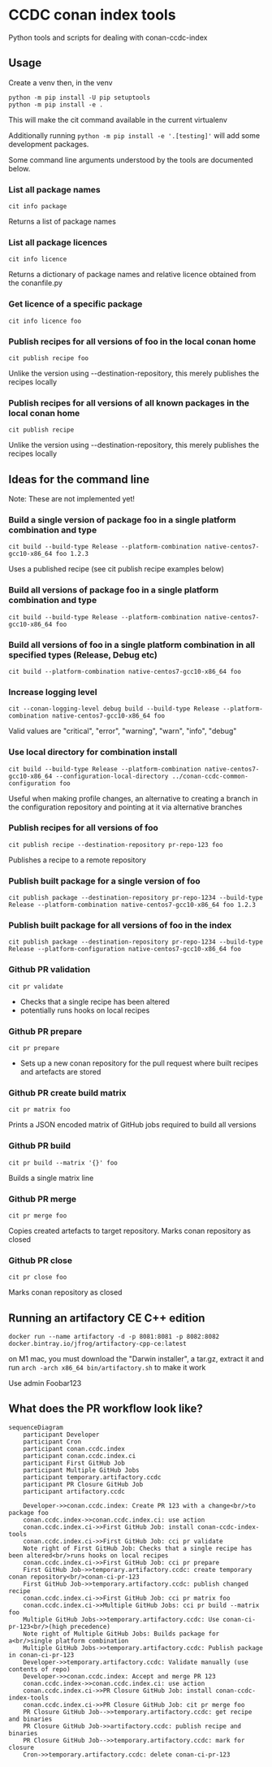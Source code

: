 # CCDC conan index tools

Python tools and scripts for dealing with conan-ccdc-index

## Usage

Create a venv then, in the venv

```shell
python -m pip install -U pip setuptools
python -m pip install -e .
```

This will make the cit command available in the current virtualenv

Additionally running `python -m pip install -e '.[testing]'` will add some development packages.

Some command line arguments understood by the tools are documented below.

### List all package names

`cit info package`

Returns a list of package names

### List all package licences

`cit info licence`

Returns a dictionary of package names and relative licence obtained from the conanfile.py

### Get licence of a specific package

`cit info licence foo`

### Publish recipes for all versions of foo in the local conan home

`cit publish recipe foo`

Unlike the version using --destination-repository, this merely publishes the recipes locally

### Publish recipes for all versions of all known packages in the local conan home

`cit publish recipe`

Unlike the version using --destination-repository, this merely publishes the recipes locally

## Ideas for the command line

Note: These are not implemented yet!

### Build a single version of package foo in a single platform combination and type

`cit build --build-type Release --platform-combination native-centos7-gcc10-x86_64 foo 1.2.3`

Uses a published recipe (see cit publish recipe examples below)

### Build all versions of package foo in a single platform combination and type

`cit build --build-type Release --platform-combination native-centos7-gcc10-x86_64 foo`


### Build all versions of foo in a single platform combination in all specified types (Release, Debug etc)

`cit build --platform-combination native-centos7-gcc10-x86_64 foo`

### Increase logging level

`cit --conan-logging-level debug build --build-type Release --platform-combination native-centos7-gcc10-x86_64 foo`

Valid values are "critical", "error", "warning", "warn", "info", "debug"

### Use local directory for combination install

`cit build --build-type Release --platform-combination native-centos7-gcc10-x86_64 --configuration-local-directory ../conan-ccdc-common-configuration foo`

Useful when making profile changes, an alternative to creating a branch in the configuration repository and pointing at it via alternative branches


### Publish recipes for all versions of foo

`cit publish recipe --destination-repository pr-repo-123 foo`

Publishes a recipe to a remote repository

### Publish built package for a single version of foo

`cit publish package --destination-repository pr-repo-1234 --build-type Release --platform-combination native-centos7-gcc10-x86_64 foo 1.2.3`

### Publish built package for all versions of foo in the index

`cit publish package --destination-repository pr-repo-1234 --build-type Release --platform-configuration native-centos7-gcc10-x86_64 foo`

### Github PR validation

`cit pr validate`

- Checks that a single recipe has been altered
- potentially runs hooks on local recipes

### Github PR prepare

`cit pr prepare`

- Sets up a new conan repository for the pull request where built recipes and artefacts are stored

### Github PR create build matrix

`cit pr matrix foo`

Prints a JSON encoded matrix of GitHub jobs required to build all versions

### Github PR build

`cit pr build --matrix '{}' foo`

Builds a single matrix line

### Github PR merge

`cit pr merge foo`

Copies created artefacts to target repository. Marks conan repository as closed

### Github PR close

`cit pr close foo`

Marks conan repository as closed

## Running an artifactory CE C++ edition

```docker run --name artifactory -d -p 8081:8081 -p 8082:8082 docker.bintray.io/jfrog/artifactory-cpp-ce:latest```

on M1 mac, you must download the "Darwin installer", a tar.gz, extract it and run `arch -arch x86_64 bin/artifactory.sh` to make it work

Use admin Foobar123
## What does the PR workflow look like?

```mermaid
sequenceDiagram
    participant Developer
    participant Cron
    participant conan.ccdc.index
    participant conan.ccdc.index.ci
    participant First GitHub Job
    participant Multiple GitHub Jobs
    participant temporary.artifactory.ccdc
    participant PR Closure GitHub Job
    participant artifactory.ccdc

    Developer->>conan.ccdc.index: Create PR 123 with a change<br/>to package foo
    conan.ccdc.index->>conan.ccdc.index.ci: use action
    conan.ccdc.index.ci->>First GitHub Job: install conan-ccdc-index-tools
    conan.ccdc.index.ci->>First GitHub Job: cci pr validate
    Note right of First GitHub Job: Checks that a single recipe has been altered<br/>runs hooks on local recipes
    conan.ccdc.index.ci->>First GitHub Job: cci pr prepare
    First GitHub Job->>temporary.artifactory.ccdc: create temporary conan repository<br/>conan-ci-pr-123
    First GitHub Job->>temporary.artifactory.ccdc: publish changed recipe
    conan.ccdc.index.ci->>First GitHub Job: cci pr matrix foo
    conan.ccdc.index.ci->>Multiple GitHub Jobs: cci pr build --matrix foo
    Multiple GitHub Jobs->>temporary.artifactory.ccdc: Use conan-ci-pr-123<br/>(high precedence)
    Note right of Multiple GitHub Jobs: Builds package for a<br/>single platform combination
    Multiple GitHub Jobs->>temporary.artifactory.ccdc: Publish package in conan-ci-pr-123
    Developer->>temporary.artifactory.ccdc: Validate manually (use contents of repo)
    Developer->>conan.ccdc.index: Accept and merge PR 123
    conan.ccdc.index->>conan.ccdc.index.ci: use action
    conan.ccdc.index.ci->>PR Closure GitHub Job: install conan-ccdc-index-tools
    conan.ccdc.index.ci->>PR Closure GitHub Job: cit pr merge foo
    PR Closure GitHub Job-->>temporary.artifactory.ccdc: get recipe and binaries
    PR Closure GitHub Job->>artifactory.ccdc: publish recipe and binaries
    PR Closure GitHub Job-->>temporary.artifactory.ccdc: mark for closure
    Cron->>temporary.artifactory.ccdc: delete conan-ci-pr-123
    
```